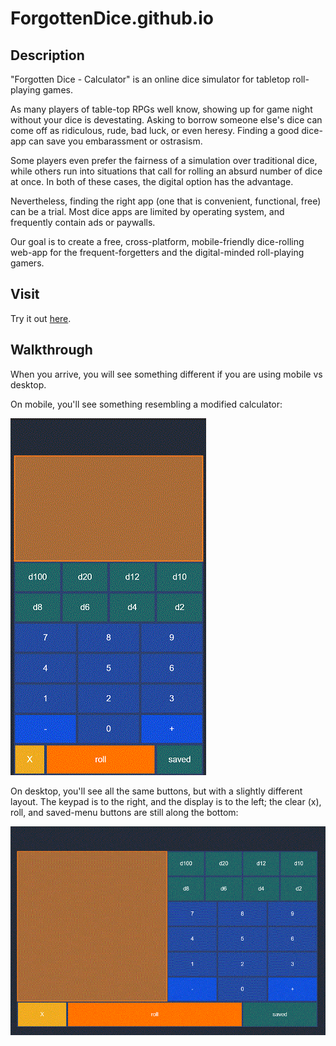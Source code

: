 # ForgottenDice.github.io

## Description
"Forgotten Dice - Calculator" is an online dice simulator for tabletop roll-playing games. 

As many players of table-top RPGs well know, showing up for game night without your dice is devestating. Asking to borrow someone else's dice can come off as ridiculous, rude, bad luck, or even heresy. Finding a good dice-app can save you embarassment or ostrasism. 

Some players even prefer the fairness of a simulation over traditional dice, while others run into situations that call for rolling an absurd number of dice at once. In both of these cases, the digital option has the advantage.

Nevertheless, finding the right app (one that is convenient, functional, free) can be a trial. Most dice apps are limited by operating system, and frequently contain ads or paywalls.

Our goal is to create a free, cross-platform, mobile-friendly dice-rolling web-app for the frequent-forgetters and the digital-minded roll-playing gamers.

## Visit
Try it out [here](ForgottenDice.github.io "Forgotten Dice - Calulator").

## Walkthrough
When you arrive, you will see something different if you are using mobile vs desktop.

On mobile, you'll see something resembling a modified calculator:

![alt text](https://github.com/ForgottenDice/ForgottenDice.github.io/blob/master/reference-images/screen1-mbl.gif)

On desktop, you'll see all the same buttons, but with a slightly different layout. The keypad is to the right, and the display is to the left; the clear (x), roll, and saved-menu buttons are still along the bottom:

![alt text](https://github.com/ForgottenDice/ForgottenDice.github.io/blob/master/reference-images/screen1-dsk.gif)
